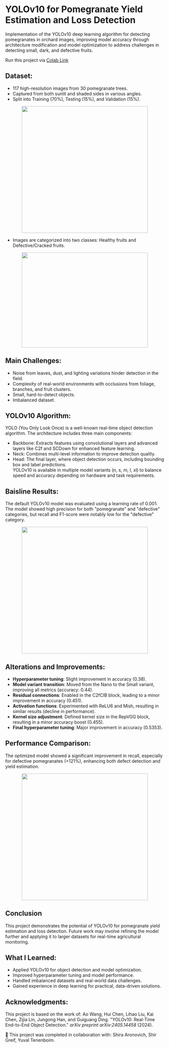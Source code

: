 # YOLOv10 for Pomegranate Yield Estimation and Loss Detection

Implementation of the YOLOv10 deep learning algorithm for detecting pomegranates in orchard images, improving model accuracy through architecture modification and model optimization to address challenges in detecting small, dark, and defective fruits.

Run this project via [Colab Link](https://colab.research.google.com/drive/1DgS6s2LFoq2O4ulE1rSIyUxwzFmrDgIg?usp=sharing#scrollTo=3GGYGMuyCbCl)

## Dataset:
- 117 high-resolution images from 30 pomegranate trees.  
- Captured from both sunlit and shaded sides in various angles.  
- Split into Training (70%), Testing (15%), and Validation (15%). 
<div align="center">
  <img src="https://github.com/user-attachments/assets/32e4e923-49f9-4261-8e7a-da557063f211" width="400"/>
</div>

- Images are categorized into two classes: Healthy fruits and Defective/Cracked fruits.
  
<div align="center">
  <img src="https://github.com/user-attachments/assets/e1e170cc-28e3-481d-804d-20024b32844c" width="400" height="300"/>
</div>


## Main Challenges:  
- Noise from leaves, dust, and lighting variations hinder detection in the field.  
- Complexity of real-world environments with occlusions from foliage, branches, and fruit clusters.  
- Small, hard-to-detect objects.  
- Imbalanced dataset.

## YOLOv10 Algorithm: 
YOLO (You Only Look Once) is a well-known real-time object detection algorithm. The architecture includes three main components:  
- Backbone: Extracts features using convolutional layers and advanced layers like C2f and SCDown for enhanced feature learning.  
- Neck: Combines multi-level information to improve detection quality.  
- Head: The final layer, where object detection occurs, including bounding box and label predictions.  
YOLOv10 is available in multiple model variants (n, s, m, l, xl) to balance speed and accuracy depending on hardware and task requirements.

## Baisline Results:
The default YOLOv10 model was evaluated using a learning rate of 0.001. 
The model showed high precision for both "pomegranate" and "defective" categories, but recall and F1-score were notably low for the "defective" category.  
<div align="center">
  <img src="https://github.com/user-attachments/assets/0509bdbe-3989-42f4-932d-d582ce383fc6" width="400"/>
</div>

## Alterations and Improvements:
- **Hyperparameter tuning**: Slight improvement in accuracy (0.38).  
- **Model variant transition**: Moved from the Nano to the Small variant, improving all metrics (accuracy: 0.44).  
- **Residual connections**: Enabled in the C2fCIB block, leading to a minor improvement in accuracy (0.451).  
- **Activation functions**: Experimented with ReLU6 and Mish, resulting in similar results (decline in performance).  
- **Kernel size adjustment**: Defined kernel size in the RepVGG block, resulting in a minor accuracy boost (0.455).  
- **Final hyperparameter tuning**: Major improvement in accuracy (0.5353). 

## Performance Comparison:
The optimized model showed a significant improvement in recall, especially for defective pomegranates (+121%), enhancing both defect detection and yield estimation.
<div align="center">
  <img src="https://github.com/user-attachments/assets/78cceff8-a35f-4b77-887b-c725bd4ac85b" width="400"/>
</div>

## Conclusion
This project demonstrates the potential of YOLOv10 for pomegranate yield estimation and loss detection. Future work may involve refining the model further and applying it to larger datasets for real-time agricultural monitoring.

## What I Learned:
- Applied YOLOv10 for object detection and model optimization.
- Improved hyperparameter tuning and model performance.
- Handled imbalanced datasets and real-world data challenges.
- Gained experience in deep learning for practical, data-driven solutions.

## Acknowledgments:
This project is based on the work of:
Ao Wang, Hui Chen, Lihao Liu, Kai Chen, Zijia Lin, Jungong Han, and Guiguang Ding. "YOLOv10: Real-Time End-to-End Object Detection." *arXiv preprint arXiv:2405.14458* (2024).

👥 This project was completed in collaboration with: Shira Aronovich, Shir Greif, Yuval Tenenboim.



